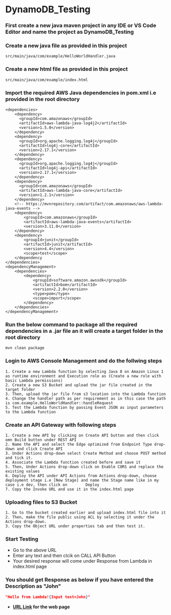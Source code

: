 # DynamoDB_Testing

### First create a new java maven project in any IDE or VS Code Editor and name the project as **DynamoDB_Testing**

### Create a new java file as provided in this project
```
src/main/java/com/example/HelloWorldHandler.java
```
### Create a new html file as provided in this project
``` 
src/main/java/com/example/index.html
```
### Import the required AWS Java dependencies in pom.xml i.e provided in the root directory
```
<dependencies>
    <dependency>
      <groupId>com.amazonaws</groupId>
      <artifactId>aws-lambda-java-log4j2</artifactId>
      <version>1.5.0</version>
    </dependency>
    <dependency>
      <groupId>org.apache.logging.log4j</groupId>
      <artifactId>log4j-core</artifactId>
      <version>2.17.1</version>
    </dependency>
    <dependency>
      <groupId>org.apache.logging.log4j</groupId>
      <artifactId>log4j-api</artifactId>
      <version>2.17.1</version>
    </dependency>
    <dependency>
      <groupId>com.amazonaws</groupId>
      <artifactId>aws-lambda-java-core</artifactId>
      <version>1.2.1</version>
    </dependency>
    <!-- https://mvnrepository.com/artifact/com.amazonaws/aws-lambda-java-events -->
    <dependency>
        <groupId>com.amazonaws</groupId>
        <artifactId>aws-lambda-java-events</artifactId>
        <version>3.11.0</version>
    </dependency>
    <dependency>
        <groupId>junit</groupId>
        <artifactId>junit</artifactId>
        <version>4.4</version>
        <scope>test</scope>
    </dependency
</dependencies>
<dependencyManagement>
    <dependencies>
        <dependency>
            <groupId>software.amazon.awssdk</groupId>
            <artifactId>bom</artifactId>
            <version>2.2.0</version>
            <type>pom</type>
            <scope>import</scope>
        </dependency>
    </dependencies>
</dependencyManagement>
```

### Run the below command to package all the required dependencies in a .jar file an it will create a target folder in the root directory
```
mvn clean package
```

### Login to AWS Console Management and do the follwing steps 

```
1. Create a new Lambda function by selecting Java 8 on Amazon Linux 1 as runtime environment and Execution role as (Create a new role with basic Lambda permissions)
2. Create a new S3 Bucket and upload the jar file created in the target folder
3. Then, upload the jar file from s3 location into the Lambda function
4. Change the handler path as per requirement as in this case the path is com.example.HelloWorldHandler::handleRequest
5. Test the Lambda function by passing Event JSON as input parameters to the Lambda function
```
### Create an API Gateway with following steps 
```
1. Create a new API by clicking on Create API button and then click omn Build button under REST API
2. Name the API and select the Edge optimized from Endpoint Type drop-down and click Create API
3. Under Actions drop-down select Create Method and choose POST method and tick it.
4. Associate the Lambda function created before and save it
5. Then, Under Actions drop-down click on Enable CORS and replace the existing values
6. Deploy the API under API Actions from Actions drop-down, choose deployment stage i.e [New Stage] and name the Stage name like in my case i.e dev, then click on        Deploy
7. Copy the Invoke URL and use it in the index.html page
```

### Uploading files to S3 Bucket
```
1. Go to the bucket created earlier and upload index.html file into it
2. Then, make the file public using ACL by selecting it under the Actions drop-down.
3. Copy the Object URL under properties tab and then test it.
```
### Start Testing
   - Go to the above URL
   - Enter any text and then clcik on CALL API Button
   - Your desired response will come under Response from Lambda in index.html page


### You should get Response as below if you have entered the Description as "John"

``` json
"Hello from Lambda!{Input text=John}"
```

- **[URL Link](https://dynamodb-testing-bucket.s3.amazonaws.com/index.html) for the web page**
